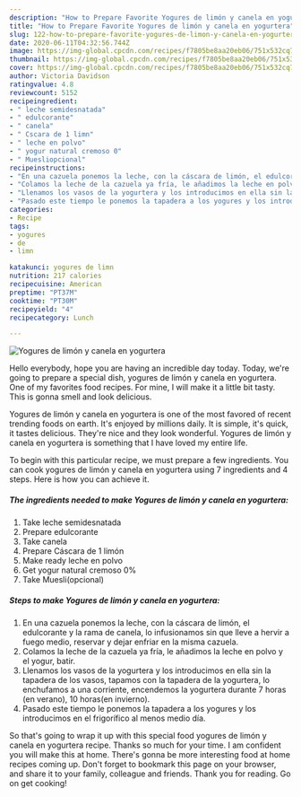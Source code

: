 ```yaml
---
description: "How to Prepare Favorite Yogures de limón y canela en yogurtera"
title: "How to Prepare Favorite Yogures de limón y canela en yogurtera"
slug: 122-how-to-prepare-favorite-yogures-de-limon-y-canela-en-yogurtera
date: 2020-06-11T04:32:56.744Z
image: https://img-global.cpcdn.com/recipes/f7805be8aa20eb06/751x532cq70/yogures-de-limon-y-canela-en-yogurtera-foto-principal.jpg
thumbnail: https://img-global.cpcdn.com/recipes/f7805be8aa20eb06/751x532cq70/yogures-de-limon-y-canela-en-yogurtera-foto-principal.jpg
cover: https://img-global.cpcdn.com/recipes/f7805be8aa20eb06/751x532cq70/yogures-de-limon-y-canela-en-yogurtera-foto-principal.jpg
author: Victoria Davidson
ratingvalue: 4.8
reviewcount: 5152
recipeingredient:
- " leche semidesnatada"
- " edulcorante"
- " canela"
- " Cscara de 1 limn"
- " leche en polvo"
- " yogur natural cremoso 0"
- " Muesliopcional"
recipeinstructions:
- "En una cazuela ponemos la leche, con la cáscara de limón, el edulcorante y la rama de canela, lo infusionamos sin que lleve a hervir a fuego medio, reservar y dejar enfriar en la misma cazuela."
- "Colamos la leche de la cazuela ya fría, le añadimos la leche en polvo y el yogur, batir."
- "Llenamos los vasos de la yogurtera y los introducimos en ella sin la tapadera de los vasos, tapamos con la tapadera de la yogurtera, lo enchufamos a una corriente, encendemos la yogurtera durante 7 horas (en verano), 10 horas(en invierno)."
- "Pasado este tiempo le ponemos la tapadera a los yogures y los introducimos en el frigorífico al menos medio día."
categories:
- Recipe
tags:
- yogures
- de
- limn

katakunci: yogures de limn 
nutrition: 217 calories
recipecuisine: American
preptime: "PT37M"
cooktime: "PT30M"
recipeyield: "4"
recipecategory: Lunch

---
```



![Yogures de limón y canela en yogurtera](https://img-global.cpcdn.com/recipes/f7805be8aa20eb06/751x532cq70/yogures-de-limon-y-canela-en-yogurtera-foto-principal.jpg)

Hello everybody, hope you are having an incredible day today. Today, we're going to prepare a special dish, yogures de limón y canela en yogurtera. One of my favorites food recipes. For mine, I will make it a little bit tasty. This is gonna smell and look delicious.

Yogures de limón y canela en yogurtera is one of the most favored of recent trending foods on earth. It's enjoyed by millions daily. It is simple, it's quick, it tastes delicious. They're nice and they look wonderful. Yogures de limón y canela en yogurtera is something that I have loved my entire life.




To begin with this particular recipe, we must prepare a few ingredients. You can cook yogures de limón y canela en yogurtera using 7 ingredients and 4 steps. Here is how you can achieve it.

<!--inarticleads1-->

##### The ingredients needed to make Yogures de limón y canela en yogurtera:

1. Take  leche semidesnatada
1. Prepare  edulcorante
1. Take  canela
1. Prepare  Cáscara de 1 limón
1. Make ready  leche en polvo
1. Get  yogur natural cremoso 0%
1. Take  Muesli(opcional)




<!--inarticleads2-->

##### Steps to make Yogures de limón y canela en yogurtera:

1. En una cazuela ponemos la leche, con la cáscara de limón, el edulcorante y la rama de canela, lo infusionamos sin que lleve a hervir a fuego medio, reservar y dejar enfriar en la misma cazuela.
1. Colamos la leche de la cazuela ya fría, le añadimos la leche en polvo y el yogur, batir.
1. Llenamos los vasos de la yogurtera y los introducimos en ella sin la tapadera de los vasos, tapamos con la tapadera de la yogurtera, lo enchufamos a una corriente, encendemos la yogurtera durante 7 horas (en verano), 10 horas(en invierno).
1. Pasado este tiempo le ponemos la tapadera a los yogures y los introducimos en el frigorífico al menos medio día.




So that's going to wrap it up with this special food yogures de limón y canela en yogurtera recipe. Thanks so much for your time. I am confident you will make this at home. There's gonna be more interesting food at home recipes coming up. Don't forget to bookmark this page on your browser, and share it to your family, colleague and friends. Thank you for reading. Go on get cooking!
